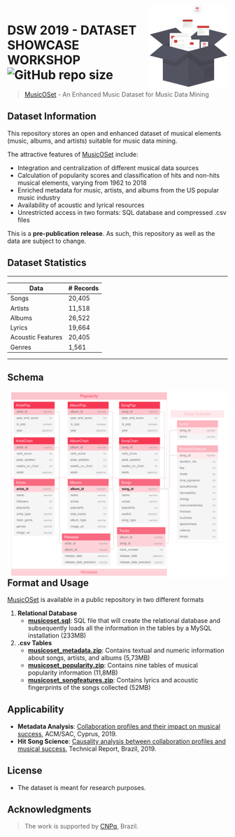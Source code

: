 <img src="icon.png" align="right" />

# DSW 2019 - DATASET SHOWCASE WORKSHOP ![GitHub repo size](https://img.shields.io/github/repo-size/marianaossilva/DSW2019.svg?color=d43f3a)

[MusicOSet]: https://marianaossilva.github.io/DSW2019

> [MusicOSet][MusicOSet] - An Enhanced Music Dataset for Music Data Mining

## Dataset Information

This repository stores an open and enhanced dataset of musical elements (music, albums, and artists) suitable for music data mining. 

The attractive features of [MusicOSet][MusicOSet] include:
* Integration and centralization of different musical data sources
* Calculation of popularity scores and classification of hits and non-hits musical elements, varying from 1962 to 2018
* Enriched metadata for music, artists, and albums from the US popular music industry
* Availability of acoustic and lyrical resources
* Unrestricted access in two formats: SQL database and compressed .csv files

This is a **pre-publication release**. As such, this repository as well as the data are subject to change. 

## Dataset Statistics

---
**Data** | **# Records**
--- | ---
Songs | 20,405
Artists | 11,518
Albums | 26,522
Lyrics | 19,664
Acoustic Features | 20,405
Genres | 1,561
---

## Schema

<img src="docs/assets/img/schema.svg" align="right" />

## Format and Usage

[MusicOSet][MusicOSet] is available in a public repository in two different formats

1. **Relational Database** 
	- **[musicoset.sql]**:  SQL file that will create the relational database and subsequently loads all the information in the tables by a MySQL installation (233MB) 
2. **.csv Tables**
	- **[musicoset_metadata.zip]**: Contains textual and numeric information about songs, artists, and albums (5,73MB)
	- **[musicoset_popularity.zip]**: Contains nine tables of musical popularity information (11,8MB)
	- **[musicoset_songfeatures.zip]**: Contains lyrics and acoustic fingerprints of the songs collected (52MB)

[musicoset.sql]: https://drive.google.com/open?id=1PXmpTLuDA40Ox8uHM7R2-s7UYH4hwbzx
[musicoset_metadata.zip]: https://github.com/marianaossilva/DSW2019/blob/master/docs/assets/data/musicoset_metadata.zip
[musicoset_popularity.zip]: https://github.com/marianaossilva/DSW2019/blob/master/docs/assets/data/musicoset_popularity.zip
[musicoset_songfeatures.zip]: https://github.com/marianaossilva/DSW2019/blob/master/docs/assets/data/musicoset_songfeatures.zip

## Applicability

* **Metadata Analysis**: [Collaboration profiles and their impact on musical success][SAC], ACM/SAC, Cyprus, 2019.
* **Hit Song Science**: [Causality analysis between collaboration profiles and musical success][WEB], Technical Report, Brazil, 2019.

[SAC]: https://dl.acm.org/citation.cfm?id=3297280.3297483
[WEB]: https://homepages.dcc.ufmg.br/~mirella/projs/bade/

<!-- ## Source (citation)

  ```
  @inproceedings{fma_dataset,
    title = {FMA: A Dataset for Music Analysis},
    author = {Defferrard, Micha\"el and Benzi, Kirell and Vandergheynst, Pierre and Bresson, Xavier},
    booktitle = {18th International Society for Music Information Retrieval Conference},
    year = {2017},
    url = {https://arxiv.org/abs/1612.01840},
  }
  ``` -->

## License

* The dataset is meant for research purposes.

## Acknowledgments

> The work is supported by [CNPq], Brazil.

[CNPq]: http://www.cnpq.br/